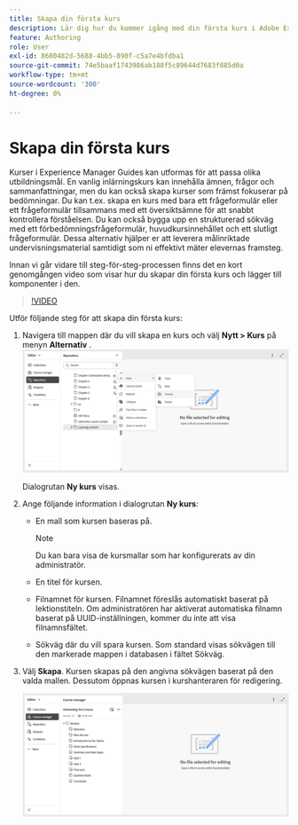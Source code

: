 ```yaml
---
title: Skapa din första kurs
description: Lär dig hur du kommer igång med din första kurs i Adobe Experience Manager Guides.
feature: Authoring
role: User
exl-id: 8680482d-5688-4bb5-890f-c5a7e4bfdba1
source-git-commit: 74e5baaf1743986ab188f5c89644d7683f885d0a
workflow-type: tm+mt
source-wordcount: '300'
ht-degree: 0%

---
```


# Skapa din första kurs

Kurser i Experience Manager Guides kan utformas för att passa olika utbildningsmål. En vanlig inlärningskurs kan innehålla ämnen, frågor och sammanfattningar, men du kan också skapa kurser som främst fokuserar på bedömningar. Du kan t.ex. skapa en kurs med bara ett frågeformulär eller ett frågeformulär tillsammans med ett översiktsämne för att snabbt kontrollera förståelsen. Du kan också bygga upp en strukturerad sökväg med ett förbedömningsfrågeformulär, huvudkursinnehållet och ett slutligt frågeformulär. Dessa alternativ hjälper er att leverera målinriktade undervisningsmaterial samtidigt som ni effektivt mäter elevernas framsteg.

Innan vi går vidare till steg-för-steg-processen finns det en kort genomgången video som visar hur du skapar din första kurs och lägger till komponenter i den.

>[!VIDEO](https://video.tv.adobe.com/v/3469537/aem-guides-learning-content?quality=12&learn=on)


Utför följande steg för att skapa din första kurs:

1. Navigera till mappen där du vill skapa en kurs och välj **Nytt > Kurs** på menyn **Alternativ** .
   ![](assets/create-new-course.png)

   Dialogrutan **Ny kurs** visas.
2. Ange följande information i dialogrutan **Ny kurs**:
   - En mall som kursen baseras på.

     >[!NOTE]
     >
     > Du kan bara visa de kursmallar som har konfigurerats av din administratör.

   - En titel för kursen.
   - Filnamnet för kursen. Filnamnet föreslås automatiskt baserat på lektionstiteln. Om administratören har aktiverat automatiska filnamn baserat på UUID-inställningen, kommer du inte att visa filnamnsfältet.
   - Sökväg där du vill spara kursen. Som standard visas sökvägen till den markerade mappen i databasen i fältet Sökväg.
3. Välj **Skapa**.
Kursen skapas på den angivna sökvägen baserat på den valda mallen. Dessutom öppnas kursen i kurshanteraren för redigering.

   ![](assets/course-manager-read-only-mode.png)
